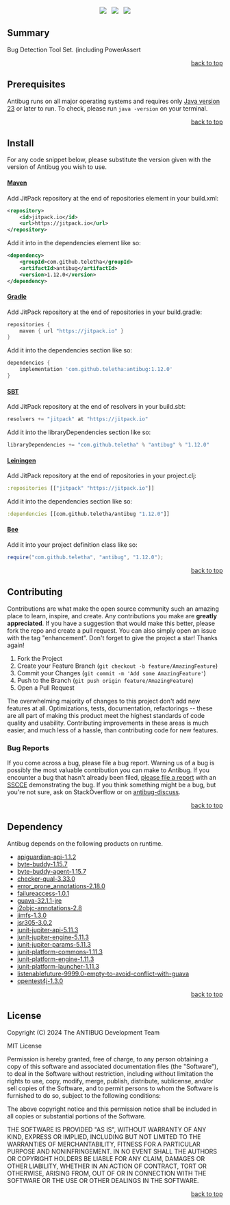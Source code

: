 <p align="center">
    <a href="https://docs.oracle.com/en/java/javase/23/"><img src="https://img.shields.io/badge/Java-Release%2023-green"/></a>
    <span>&nbsp;</span>
    <a href="https://jitpack.io/#teletha/antibug"><img src="https://img.shields.io/jitpack/v/github/teletha/antibug?label=Repository&color=green"></a>
    <span>&nbsp;</span>
    <a href="https://teletha.github.io/antibug"><img src="https://img.shields.io/website.svg?down_color=red&down_message=CLOSE&label=Official%20Site&up_color=green&up_message=OPEN&url=https%3A%2F%2Fteletha.github.io%2Fantibug"></a>
</p>

## Summary
Bug Detection Tool Set. (including PowerAssert
<p align="right"><a href="#top">back to top</a></p>






## Prerequisites
Antibug runs on all major operating systems and requires only [Java version 23](https://docs.oracle.com/en/java/javase/23/) or later to run.
To check, please run `java -version` on your terminal.
<p align="right"><a href="#top">back to top</a></p>

## Install
For any code snippet below, please substitute the version given with the version of Antibug you wish to use.
#### [Maven](https://maven.apache.org/)
Add JitPack repository at the end of repositories element in your build.xml:
```xml
<repository>
    <id>jitpack.io</id>
    <url>https://jitpack.io</url>
</repository>
```
Add it into in the dependencies element like so:
```xml
<dependency>
    <groupId>com.github.teletha</groupId>
    <artifactId>antibug</artifactId>
    <version>1.12.0</version>
</dependency>
```
#### [Gradle](https://gradle.org/)
Add JitPack repository at the end of repositories in your build.gradle:
```gradle
repositories {
    maven { url "https://jitpack.io" }
}
```
Add it into the dependencies section like so:
```gradle
dependencies {
    implementation 'com.github.teletha:antibug:1.12.0'
}
```
#### [SBT](https://www.scala-sbt.org/)
Add JitPack repository at the end of resolvers in your build.sbt:
```scala
resolvers += "jitpack" at "https://jitpack.io"
```
Add it into the libraryDependencies section like so:
```scala
libraryDependencies += "com.github.teletha" % "antibug" % "1.12.0"
```
#### [Leiningen](https://leiningen.org/)
Add JitPack repository at the end of repositories in your project.clj:
```clj
:repositories [["jitpack" "https://jitpack.io"]]
```
Add it into the dependencies section like so:
```clj
:dependencies [[com.github.teletha/antibug "1.12.0"]]
```
#### [Bee](https://teletha.github.io/bee)
Add it into your project definition class like so:
```java
require("com.github.teletha", "antibug", "1.12.0");
```
<p align="right"><a href="#top">back to top</a></p>


## Contributing
Contributions are what make the open source community such an amazing place to learn, inspire, and create. Any contributions you make are **greatly appreciated**.
If you have a suggestion that would make this better, please fork the repo and create a pull request. You can also simply open an issue with the tag "enhancement".
Don't forget to give the project a star! Thanks again!

1. Fork the Project
2. Create your Feature Branch (`git checkout -b feature/AmazingFeature`)
3. Commit your Changes (`git commit -m 'Add some AmazingFeature'`)
4. Push to the Branch (`git push origin feature/AmazingFeature`)
5. Open a Pull Request

The overwhelming majority of changes to this project don't add new features at all. Optimizations, tests, documentation, refactorings -- these are all part of making this product meet the highest standards of code quality and usability.
Contributing improvements in these areas is much easier, and much less of a hassle, than contributing code for new features.

### Bug Reports
If you come across a bug, please file a bug report. Warning us of a bug is possibly the most valuable contribution you can make to Antibug.
If you encounter a bug that hasn't already been filed, [please file a report](https://github.com/teletha/antibug/issues/new) with an [SSCCE](http://sscce.org/) demonstrating the bug.
If you think something might be a bug, but you're not sure, ask on StackOverflow or on [antibug-discuss](https://github.com/teletha/antibug/discussions).
<p align="right"><a href="#top">back to top</a></p>


## Dependency
Antibug depends on the following products on runtime.
* [apiguardian-api-1.1.2](https://mvnrepository.com/artifact/org.apiguardian/apiguardian-api/1.1.2)
* [byte-buddy-1.15.7](https://mvnrepository.com/artifact/net.bytebuddy/byte-buddy/1.15.7)
* [byte-buddy-agent-1.15.7](https://mvnrepository.com/artifact/net.bytebuddy/byte-buddy-agent/1.15.7)
* [checker-qual-3.33.0](https://mvnrepository.com/artifact/org.checkerframework/checker-qual/3.33.0)
* [error_prone_annotations-2.18.0](https://mvnrepository.com/artifact/com.google.errorprone/error_prone_annotations/2.18.0)
* [failureaccess-1.0.1](https://mvnrepository.com/artifact/com.google.guava/failureaccess/1.0.1)
* [guava-32.1.1-jre](https://mvnrepository.com/artifact/com.google.guava/guava/32.1.1-jre)
* [j2objc-annotations-2.8](https://mvnrepository.com/artifact/com.google.j2objc/j2objc-annotations/2.8)
* [jimfs-1.3.0](https://mvnrepository.com/artifact/com.google.jimfs/jimfs/1.3.0)
* [jsr305-3.0.2](https://mvnrepository.com/artifact/com.google.code.findbugs/jsr305/3.0.2)
* [junit-jupiter-api-5.11.3](https://mvnrepository.com/artifact/org.junit.jupiter/junit-jupiter-api/5.11.3)
* [junit-jupiter-engine-5.11.3](https://mvnrepository.com/artifact/org.junit.jupiter/junit-jupiter-engine/5.11.3)
* [junit-jupiter-params-5.11.3](https://mvnrepository.com/artifact/org.junit.jupiter/junit-jupiter-params/5.11.3)
* [junit-platform-commons-1.11.3](https://mvnrepository.com/artifact/org.junit.platform/junit-platform-commons/1.11.3)
* [junit-platform-engine-1.11.3](https://mvnrepository.com/artifact/org.junit.platform/junit-platform-engine/1.11.3)
* [junit-platform-launcher-1.11.3](https://mvnrepository.com/artifact/org.junit.platform/junit-platform-launcher/1.11.3)
* [listenablefuture-9999.0-empty-to-avoid-conflict-with-guava](https://mvnrepository.com/artifact/com.google.guava/listenablefuture/9999.0-empty-to-avoid-conflict-with-guava)
* [opentest4j-1.3.0](https://mvnrepository.com/artifact/org.opentest4j/opentest4j/1.3.0)
<p align="right"><a href="#top">back to top</a></p>


## License
Copyright (C) 2024 The ANTIBUG Development Team

MIT License

Permission is hereby granted, free of charge, to any person obtaining a copy
of this software and associated documentation files (the "Software"), to deal
in the Software without restriction, including without limitation the rights
to use, copy, modify, merge, publish, distribute, sublicense, and/or sell
copies of the Software, and to permit persons to whom the Software is
furnished to do so, subject to the following conditions:

The above copyright notice and this permission notice shall be included in all
copies or substantial portions of the Software.

THE SOFTWARE IS PROVIDED "AS IS", WITHOUT WARRANTY OF ANY KIND, EXPRESS OR
IMPLIED, INCLUDING BUT NOT LIMITED TO THE WARRANTIES OF MERCHANTABILITY,
FITNESS FOR A PARTICULAR PURPOSE AND NONINFRINGEMENT. IN NO EVENT SHALL THE
AUTHORS OR COPYRIGHT HOLDERS BE LIABLE FOR ANY CLAIM, DAMAGES OR OTHER
LIABILITY, WHETHER IN AN ACTION OF CONTRACT, TORT OR OTHERWISE, ARISING FROM,
OUT OF OR IN CONNECTION WITH THE SOFTWARE OR THE USE OR OTHER DEALINGS IN THE
SOFTWARE.
<p align="right"><a href="#top">back to top</a></p>